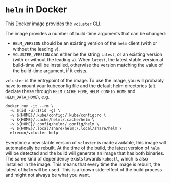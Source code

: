 # `helm` in Docker

This Docker image provides the [`vcluster`][vcluster] CLI.

  [vcluster]: https://vcluster.com/

The image provides a number of build-time arguments that can be changed:

* `HELM_VERSION` should be an existing version of the `helm` client (with or
  without the leading `v`).
* `VCLUSTER_VERSION` can either be the string `latest`, or an existing version
  (with or without the leading `v`). When `latest`, the latest stable version at
  build-time will be installed, otherwise the version matching the value of the
  build-time argument, if it exists.

`vcluster` is the entrypoint of the image. To use the image, you will probably
have to mount your kubeconfig file and the default helm directories (alt.
declare these through `HELM_CACHE_HOME`, `HELM_CONFIG_HOME` and
`HELM_DATA_HOME`), e.g.

```shell
docker run -it --rm \
  -u $(id -u):$(id -g) \
  -v ${HOME}/.kube/config:/.kube/config:ro \
  -v ${HOME}/.cache/helm:/.cache/helm \
  -v ${HOME}/.config/helm:/.config/helm \
  -v ${HOME}/.local/share/helm:/.local/share/helm \
  efrecon/vcluster help
```

Everytime a new stable version of `vcluster` is made available, this image will
automatically be rebuilt. At the time of the build, the latest version of `helm`
will be detected and the build will generate an image that has both binaries.
The same kind of dependency exists towards `kubectl`, which is also installed in
the image. This means that every time the image is rebuilt, the latest of
`helm` will be used. This is a known side-effect of the build process and
might not always be what you want.
